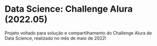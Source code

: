 # Data Science: Challenge Alura (2022.05)

Projeto voltado para solução e compartilhamento do Challenge Alura de Data Science, realizado no mẽs de maio de 2022!
